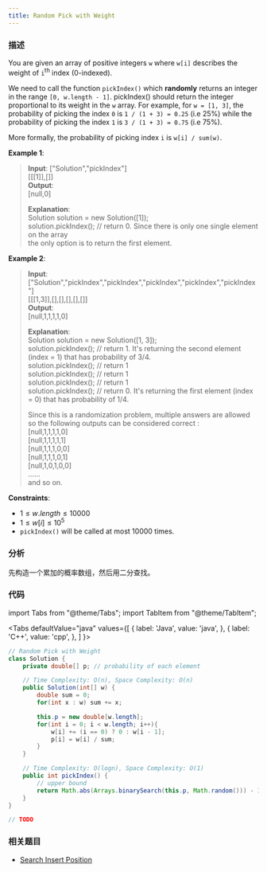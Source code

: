 ```yaml
---
title: Random Pick with Weight
---
```


### 描述

You are given an array of positive integers `w` where `w[i]` describes the weight of `i`<sup>th</sup> index (0-indexed).

We need to call the function `pickIndex()` which **randomly** returns an integer in the range `[0, w.length - 1]`. pickIndex() should return the integer proportional to its weight in the `w` array. For example, for `w = [1, 3]`, the probability of picking the index `0` is `1 / (1 + 3) = 0.25` (i.e 25%) while the probability of picking the index `1` is `3 / (1 + 3) = 0.75` (i.e 75%).

More formally, the probability of picking index `i` is `w[i] / sum(w)`.

**Example 1**:

> **Input**:
> ["Solution","pickIndex"]  
> [[[1]],[]]  
> **Output**:  
> [null,0]
>
> **Explanation**:  
> Solution solution = new Solution([1]);  
> solution.pickIndex(); // return 0. Since there is only one single element on the array  
> the only option is to return the first element.

**Example 2**:

> **Input**:
> ["Solution","pickIndex","pickIndex","pickIndex","pickIndex","pickIndex"]  
> [[[1,3]],[],[],[],[],[]]  
> **Output**:  
> [null,1,1,1,1,0]
>
> **Explanation**:  
> Solution solution = new Solution([1, 3]);  
> solution.pickIndex(); // return 1. It's returning the second element (index = 1) that has probability of 3/4.  
> solution.pickIndex(); // return 1  
> solution.pickIndex(); // return 1  
> solution.pickIndex(); // return 1  
> solution.pickIndex(); // return 0. It's returning the first element (index = 0) that has probability of 1/4.
>
> Since this is a randomization problem, multiple answers are allowed so the following outputs can be considered correct :  
> [null,1,1,1,1,0]  
> [null,1,1,1,1,1]  
> [null,1,1,1,0,0]  
> [null,1,1,1,0,1]  
> [null,1,0,1,0,0]  
> ......  
> and so on.

**Constraints**:

- $1 \leq w.length \leq 10000$
- $1 \leq w[i] \leq 10^5$
- `pickIndex()` will be called at most 10000 times.

### 分析

先构造一个累加的概率数组，然后用二分查找。

### 代码

import Tabs from "@theme/Tabs";
import TabItem from "@theme/TabItem";

<Tabs
defaultValue="java"
values={[
{ label: 'Java', value: 'java', },
{ label: 'C++', value: 'cpp', },
]
}>
<TabItem value="java">

```java
// Random Pick with Weight
class Solution {
    private double[] p; // probability of each element

    // Time Complexity: O(n), Space Complexity: O(n)
    public Solution(int[] w) {
        double sum = 0;
        for(int x : w) sum += x;

        this.p = new double[w.length];
        for(int i = 0; i < w.length; i++){
            w[i] += (i == 0) ? 0 : w[i - 1];
            p[i] = w[i] / sum;
        }
    }

    // Time Complexity: O(logn), Space Complexity: O(1)
    public int pickIndex() {
        // upper bound
        return Math.abs(Arrays.binarySearch(this.p, Math.random())) - 1;
    }
}
```

</TabItem>
<TabItem value="cpp">

```cpp
// TODO
```

</TabItem>
</Tabs>

### 相关题目

- [Search Insert Position](search-insert-position.md)
